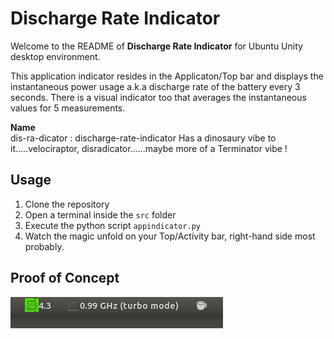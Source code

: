 # Discharge Rate Indicator
Welcome to the README of **Discharge Rate Indicator** for Ubuntu Unity desktop environment.  

This application indicator resides in the Applicaton/Top bar and displays the instantaneous power usage a.k.a discharge rate of the battery every 3 seconds. There is a visual indicator too that averages the instantaneous values for 5 measurements. 

**Name**  
dis-ra-dicator : discharge-rate-indicator
Has a dinosaury vibe to it.....velociraptor, disradicator......maybe more of a Terminator vibe !

## Usage
1. Clone the repository
2. Open a terminal inside the `src` folder
3. Execute the python script `appindicator.py`
4. Watch the magic unfold on your Top/Activity bar, right-hand side most probably.

## Proof of Concept
![Appindicator](https://github.com/armsp/disradicator/blob/master/docs/movie.gif)